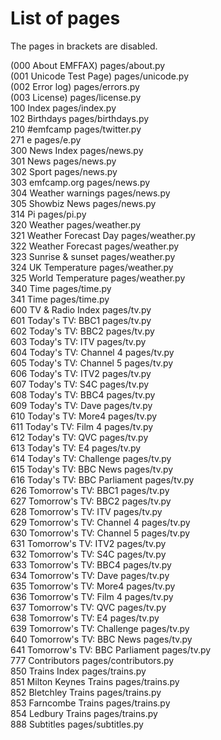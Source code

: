 # List of pages  
The pages in brackets are disabled.  
  
(000 About EMFFAX)                      pages/about.py  
(001 Unicode Test Page)                 pages/unicode.py  
(002 Error log)                         pages/errors.py  
(003 License)                           pages/license.py  
100 Index                               pages/index.py  
102 Birthdays                           pages/birthdays.py  
210 #emfcamp                            pages/twitter.py  
271 e                                   pages/e.py  
300 News Index                          pages/news.py  
301 News                                pages/news.py  
302 Sport                               pages/news.py  
303 emfcamp.org                         pages/news.py  
304 Weather warnings                    pages/news.py  
305 Showbiz News                        pages/news.py  
314 Pi                                  pages/pi.py  
320 Weather                             pages/weather.py  
321 Weather Forecast Day                pages/weather.py  
322 Weather Forecast                    pages/weather.py  
323 Sunrise & sunset                    pages/weather.py  
324 UK Temperature                      pages/weather.py  
325 World Temperature                   pages/weather.py  
340 Time                                pages/time.py  
341 Time                                pages/time.py  
600 TV & Radio Index                    pages/tv.py  
601 Today's TV: BBC1                    pages/tv.py  
602 Today's TV: BBC2                    pages/tv.py  
603 Today's TV: ITV                     pages/tv.py  
604 Today's TV: Channel 4               pages/tv.py  
605 Today's TV: Channel 5               pages/tv.py  
606 Today's TV: ITV2                    pages/tv.py  
607 Today's TV: S4C                     pages/tv.py  
608 Today's TV: BBC4                    pages/tv.py  
609 Today's TV: Dave                    pages/tv.py  
610 Today's TV: More4                   pages/tv.py  
611 Today's TV: Film 4                  pages/tv.py  
612 Today's TV: QVC                     pages/tv.py  
613 Today's TV: E4                      pages/tv.py  
614 Today's TV: Challenge               pages/tv.py  
615 Today's TV: BBC News                pages/tv.py  
616 Today's TV: BBC Parliament          pages/tv.py  
626 Tomorrow's TV: BBC1                 pages/tv.py  
627 Tomorrow's TV: BBC2                 pages/tv.py  
628 Tomorrow's TV: ITV                  pages/tv.py  
629 Tomorrow's TV: Channel 4            pages/tv.py  
630 Tomorrow's TV: Channel 5            pages/tv.py  
631 Tomorrow's TV: ITV2                 pages/tv.py  
632 Tomorrow's TV: S4C                  pages/tv.py  
633 Tomorrow's TV: BBC4                 pages/tv.py  
634 Tomorrow's TV: Dave                 pages/tv.py  
635 Tomorrow's TV: More4                pages/tv.py  
636 Tomorrow's TV: Film 4               pages/tv.py  
637 Tomorrow's TV: QVC                  pages/tv.py  
638 Tomorrow's TV: E4                   pages/tv.py  
639 Tomorrow's TV: Challenge            pages/tv.py  
640 Tomorrow's TV: BBC News             pages/tv.py  
641 Tomorrow's TV: BBC Parliament       pages/tv.py  
777 Contributors                        pages/contributors.py  
850 Trains Index                        pages/trains.py  
851 Milton Keynes Trains                pages/trains.py  
852 Bletchley Trains                    pages/trains.py  
853 Farncombe Trains                    pages/trains.py  
854 Ledbury Trains                      pages/trains.py  
888 Subtitles                           pages/subtitles.py